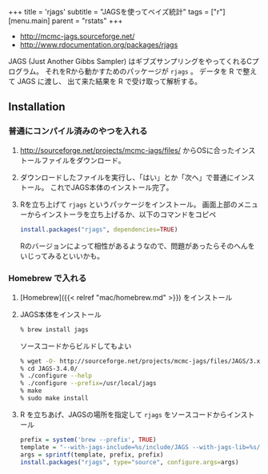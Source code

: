 +++
title = 'rjags'
subtitle = "JAGSを使ってベイズ統計"
tags = ["r"]
[menu.main]
  parent = "rstats"
+++

-   <http://mcmc-jags.sourceforge.net/>
-   <http://www.rdocumentation.org/packages/rjags>

JAGS (Just Another Gibbs Sampler)
はギブズサンプリングをやってくれるCプログラム。
それをRから動かすためのパッケージが `rjags` 。
データを R で整えて JAGS に渡し、
出て来た結果を R で受け取って解析する。

## Installation

### 普通にコンパイル済みのやつを入れる

1.  <http://sourceforge.net/projects/mcmc-jags/files/>
    からOSに合ったインストールファイルをダウンロード。
2.  ダウンロードしたファイルを実行し、「はい」とか「次へ」で普通にインストール。
    これでJAGS本体のインストール完了。
3.  Rを立ち上げて `rjags` というパッケージをインストール。
    画面上部のメニューからインストーラを立ち上げるか、以下のコマンドをコピペ

    ```r
    install.packages("rjags", dependencies=TRUE)
    ```

    Rのバージョンによって相性があるようなので、問題があったらそのへんをいじってみるといいかも。

### Homebrew で入れる

1.  [Homebrew]({{< relref "mac/homebrew.md" >}}) をインストール
2.  JAGS本体をインストール

    ```sh
    % brew install jags
    ```

    ソースコードからビルドしてもよい

    ```sh
    % wget -O- http://sourceforge.net/projects/mcmc-jags/files/JAGS/3.x/Source/JAGS-3.4.0.tar.gz | tar xz
    % cd JAGS-3.4.0/
    % ./configure --help
    % ./configure --prefix=/usr/local/jags
    % make
    % sudo make install
    ```

3.  R を立ちあげ、JAGSの場所を指定して
    `rjags` をソースコードからインストール

    ```r
    prefix = system('brew --prefix', TRUE)
    template = "--with-jags-include=%s/include/JAGS --with-jags-lib=%s/lib"
    args = sprintf(template, prefix, prefix)
    install.packages("rjags", type="source", configure.args=args)
    ```
